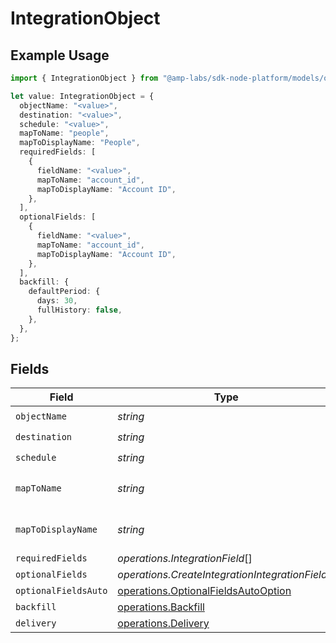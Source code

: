 # IntegrationObject

## Example Usage

```typescript
import { IntegrationObject } from "@amp-labs/sdk-node-platform/models/operations";

let value: IntegrationObject = {
  objectName: "<value>",
  destination: "<value>",
  schedule: "<value>",
  mapToName: "people",
  mapToDisplayName: "People",
  requiredFields: [
    {
      fieldName: "<value>",
      mapToName: "account_id",
      mapToDisplayName: "Account ID",
    },
  ],
  optionalFields: [
    {
      fieldName: "<value>",
      mapToName: "account_id",
      mapToDisplayName: "Account ID",
    },
  ],
  backfill: {
    defaultPeriod: {
      days: 30,
      fullHistory: false,
    },
  },
};
```

## Fields

| Field                                                                                      | Type                                                                                       | Required                                                                                   | Description                                                                                | Example                                                                                    |
| ------------------------------------------------------------------------------------------ | ------------------------------------------------------------------------------------------ | ------------------------------------------------------------------------------------------ | ------------------------------------------------------------------------------------------ | ------------------------------------------------------------------------------------------ |
| `objectName`                                                                               | *string*                                                                                   | :heavy_check_mark:                                                                         | N/A                                                                                        |                                                                                            |
| `destination`                                                                              | *string*                                                                                   | :heavy_check_mark:                                                                         | N/A                                                                                        |                                                                                            |
| `schedule`                                                                                 | *string*                                                                                   | :heavy_check_mark:                                                                         | N/A                                                                                        |                                                                                            |
| `mapToName`                                                                                | *string*                                                                                   | :heavy_minus_sign:                                                                         | An object name to map to.                                                                  | people                                                                                     |
| `mapToDisplayName`                                                                         | *string*                                                                                   | :heavy_minus_sign:                                                                         | A display name to map to.                                                                  | People                                                                                     |
| `requiredFields`                                                                           | *operations.IntegrationField*[]                                                            | :heavy_minus_sign:                                                                         | N/A                                                                                        |                                                                                            |
| `optionalFields`                                                                           | *operations.CreateIntegrationIntegrationField*[]                                           | :heavy_minus_sign:                                                                         | N/A                                                                                        |                                                                                            |
| `optionalFieldsAuto`                                                                       | [operations.OptionalFieldsAutoOption](../../models/operations/optionalfieldsautooption.md) | :heavy_minus_sign:                                                                         | N/A                                                                                        |                                                                                            |
| `backfill`                                                                                 | [operations.Backfill](../../models/operations/backfill.md)                                 | :heavy_minus_sign:                                                                         | N/A                                                                                        |                                                                                            |
| `delivery`                                                                                 | [operations.Delivery](../../models/operations/delivery.md)                                 | :heavy_minus_sign:                                                                         | N/A                                                                                        |                                                                                            |